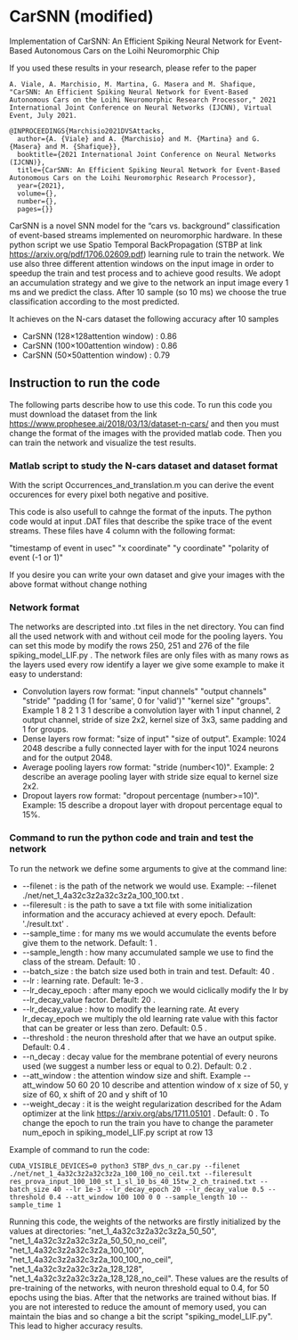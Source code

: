 # CarSNN (modified)
Implementation of CarSNN: An Efficient Spiking Neural Network for Event-Based Autonomous Cars on the Loihi Neuromorphic Chip

If you used these results in your research, please refer to the paper
```
A. Viale, A. Marchisio, M. Martina, G. Masera and M. Shafique, "CarSNN: An Efficient Spiking Neural Network for Event-Based Autonomous Cars on the Loihi Neuromorphic Research Processor," 2021 International Joint Conference on Neural Networks (IJCNN), Virtual Event, July 2021.
```
```
@INPROCEEDINGS{Marchisio2021DVSAttacks,
  author={A. {Viale} and A. {Marchisio} and M. {Martina} and G. {Masera} and M. {Shafique}},
  booktitle={2021 International Joint Conference on Neural Networks (IJCNN)}, 
  title={CarSNN: An Efficient Spiking Neural Network for Event-Based Autonomous Cars on the Loihi Neuromorphic Research Processor}, 
  year={2021},
  volume={},
  number={},
  pages={}}
```


CarSNN is a novel SNN model for the “cars vs. background” classification of event-based streams implemented on neuromorphic hardware. 
In these python script we use Spatio Temporal BackPropagation (STBP at link https://arxiv.org/pdf/1706.02609.pdf) learning rule to train the network.
We use also three different attention windows on the input image in order to speedup the train and test process and to achieve good results.
We adopt an accumulation strategy and we give to the network an input image every 1 ms and we predict the class. After 10 sample (so 10 ms) we choose the true classification according to the most predicted. 

It achieves on the N-cars dataset the following accuracy after 10 samples
* CarSNN (128×128attention window) : 0.86
* CarSNN (100×100attention window) : 0.86
* CarSNN (50×50attention window) : 0.79

## Instruction to run the code

The following parts describe how to use this code.
To run this code you must download the dataset from the link https://www.prophesee.ai/2018/03/13/dataset-n-cars/ and then you must change the format of the images with the provided matlab code. Then you can train the network and visualize the test results.

### Matlab script to study the N-cars dataset and dataset format

With the script Occurrences_and_translation.m you can derive the event occurences for every pixel both negative and positive.

This code is also usefull to cahnge the format of the inputs. The python code would at input .DAT files that describe the spike trace of the event streams.
These files have 4 column with the following format:

"timestamp of event in usec" "x coordinate" "y coordinate" "polarity of event (-1 or 1)"

If you desire you can write your own dataset and give your images with the above format without change nothing

### Network format

The networks are descripted into .txt files in the net directory. You can find all the used network with and without ceil mode for the pooling layers. You can set this mode by modify the rows 250, 251 and 276 of the file spiking_model_LIF.py . 
The network files are only files with as many rows as the layers used every row identify a layer we give some example to make it easy to understand:
* Convolution layers row format: 
  "input channels" "output channels" "stride" "padding (1 for 'same', 0 for 'valid')" "kernel size" "groups". 
  Example 1 8 2 1 3 1 describe a convolution layer with 1 input channel, 2 output channel, stride of size 2x2, kernel size of 3x3, same padding and 1 for groups.
* Dense layers row format: 
  "size of input" "size of output".
  Example: 1024 2048 describe a fully connected layer with for the input 1024 neurons and for the output 2048.
* Average pooling layers row format: 
  "stride (number<10)". 
  Example: 2 describe an average pooling layer with stride size equal to kernel size 2x2.
* Dropout layers row format: 
  "dropout percentage (number>=10)".
  Example: 15 describe a dropout layer with dropout percentage equal to 15%.

### Command to run the python code and train and test the network

To run the network we define some arguments to give at the command line:
* --filenet : is the path of the network we would use. Example: --filenet ./net/net_1_4a32c3z2a32c3z2a_100_100.txt .
* --fileresult : is the path to save a txt file with some initialization information and the accuracy achieved at every epoch. Default: './result.txt' .
* --sample_time : for many ms we would accumulate the events before give them to the network. Default: 1 . 
* --sample_length : how many accumulated sample we use to find the class of the stream. Default: 10 . 
* --batch_size : the batch size used both in train and test. Default: 40 .
* --lr : learning rate. Default: 1e-3 .
* --lr_decay_epoch : after many epoch we would ciclically modify the lr by --lr_decay_value factor. Default: 20 .
* --lr_decay_value : how to modify the learning rate. At every lr_decay_epoch we multiply the old learning rate value with this factor that can be greater or less than zero. Default: 0.5 . 
* --threshold : the neuron threshold after that we have an output spike. Default: 0.4 .
* --n_decay : decay value for the membrane potential of every neurons used (we suggest a number less or equal to 0.2). Default: 0.2 .
* --att_window : the attention window size and shift. Example --att_window 50 60 20 10 describe and attention window of x size of 50, y size of 60, x shift of 20 and y shift of 10
* --weight_decay : it is the weight regularization described for the Adam optimizer at the link https://arxiv.org/abs/1711.05101 . Default: 0 .
To change the epoch to run the train you have to change the parameter num_epoch in spiking_model_LIF.py script at row 13

Example of command to run the code:
```
CUDA_VISIBLE_DEVICES=0 python3 STBP_dvs_n_car.py --filenet ./net/net_1_4a32c3z2a32c3z2a_100_100_no_ceil.txt --fileresult res_prova_input_100_100_st_1_sl_10_bs_40_15tw_2_ch_trained.txt --batch_size 40 --lr 1e-3 --lr_decay_epoch 20 --lr_decay_value 0.5 --threshold 0.4 --att_window 100 100 0 0 --sample_length 10 --sample_time 1
```

Running this code, the weights of the networks are firstly initialized by the values at directories: "net_1_4a32c3z2a32c3z2a_50_50", "net_1_4a32c3z2a32c3z2a_50_50_no_ceil", "net_1_4a32c3z2a32c3z2a_100_100", "net_1_4a32c3z2a32c3z2a_100_100_no_ceil", "net_1_4a32c3z2a32c3z2a_128_128", "net_1_4a32c3z2a32c3z2a_128_128_no_ceil". These values are the results of pre-training of the networks, with neuron threshold equal to 0.4, for 50 epochs using the bias. After that the networks are trained without bias. If you are not interested to reduce the amount of memory used, you can maintain the bias and so change a bit the script "spiking_model_LIF.py". This lead to higher accuracy results.
